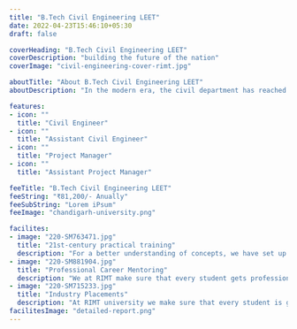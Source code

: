 ```yaml
---
title: "B.Tech Civil Engineering LEET"
date: 2022-04-23T15:46:10+05:30
draft: false

coverHeading: "B.Tech Civil Engineering LEET"
coverDescription: "building the future of the nation"
coverImage: "civil-engineering-cover-rimt.jpg"

aboutTitle: "About B.Tech Civil Engineering LEET"
aboutDescription: "In the modern era, the civil department has reached to an great by way of contributing to the fascinating academics,  a huge legacy of alumni and facilitating the basic things to our environment through knowing initiatives. Our university provides you the best and well equipped labs for innovations and the searching works. This course is divided in 4 years or eight semesters. The students are offersto give in-depth in theory and the other one is practical knowledge. the basic subjects are like applied chemistry, applied physics, applied mathematics, engineering drawing etc. Students are provided with well-equipped laboratories with the new sophisticated instruments."

features:
- icon: ""
  title: "Civil Engineer"
- icon: ""
  title: "Assistant Civil Engineer"
- icon: ""
  title: "Project Manager"
- icon: ""
  title: "Assistant Project Manager"

feeTitle: "B.Tech Civil Engineering LEET"
feeString: "₹81,200/- Anually"
feeSubString: "Lorem iPsum"
feeImage: "chandigarh-university.png"

facilites:
- image: "220-SM763471.jpg"
  title: "21st-century practical training"
  description: "For a better understanding of concepts, we have set up advanced 21st-century tools equipped with advanced training methods so that students can learn every concept practically in a better way."
- image: "220-SM881904.jpg"
  title: "Professional Career Mentoring"
  description: "We at RIMT make sure that every student gets professional career mentoring from the industry experts to set career targets & for this we have created a career & placement cell too."
- image: "220-SM715233.jpg"
  title: "Industry Placements"
  description: "At RIMT university we make sure that every student is getting placed, each year more than 500 companies visit the campus of RIMT to hire our brightest of the talents"
facilitesImage: "detailed-report.png"
---
```


